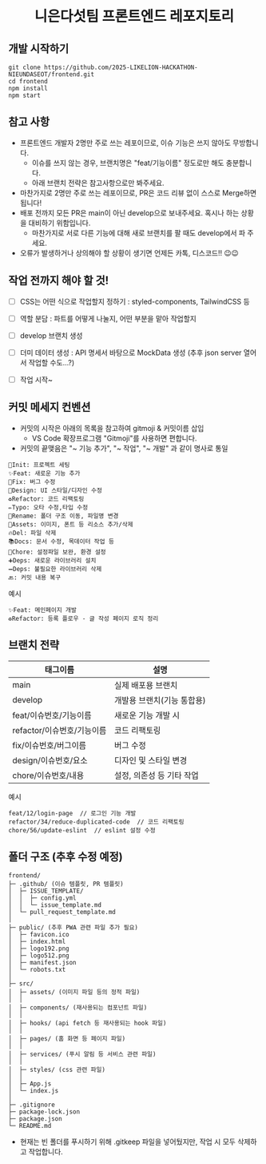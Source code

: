 # <div align="center">니은다섯팀 프론트엔드 레포지토리</div>


## 개발 시작하기
```
git clone https://github.com/2025-LIKELION-HACKATHON-NIEUNDASEOT/frontend.git
cd frontend
npm install
npm start
```


## 참고 사항
- 프론트엔드 개발자 2명만 주로 쓰는 레포이므로, 이슈 기능은 쓰지 않아도 무방합니다.
  - 이슈를 쓰지 않는 경우, 브랜치명은 "feat/기능이름" 정도로만 해도 충분합니다.
  - 아래 브랜치 전략은 참고사항으로만 봐주세요.
- 마찬가지로 2명만 주로 쓰는 레포이므로, PR은 코드 리뷰 없이 스스로 Merge하면 됩니다!
- 배포 전까지 모든 PR은 main이 아닌 develop으로 보내주세요. 혹시나 하는 상황을 대비하기 위함입니다.
  - 마찬가지로 서로 다른 기능에 대해 새로 브랜치를 팔 때도 develop에서 파 주세요.
- 오류가 발생하거나 상의해야 할 상황이 생기면 언제든 카톡, 디스코드!! 😉😉


## 작업 전까지 해야 할 것!
- [ ] CSS는 어떤 식으로 작업할지 정하기 : styled-components, TailwindCSS 등
- [ ] 역할 분담 : 파트를 어떻게 나눌지, 어떤 부분을 맡아 작업할지
- [ ] develop 브랜치 생성
- [ ] 더미 데이터 생성 : API 명세서 바탕으로 MockData 생성 (추후 json server 열어서 작업할 수도...?)
- [ ] 작업 시작~


## 커밋 메세지 컨벤션
- 커밋의 시작은 아래의 목록을 참고하여 gitmoji & 커밋이름 삽입
  - VS Code 확장프로그램 "Gitmoji"를 사용하면 편합니다.  
- 커밋의 끝맺음은 "~ 기능 추가", "~ 작업", "~ 개발" 과 같이 명사로 통일
```
🎉Init: 프로젝트 세팅
✨Feat: 새로운 기능 추가
🐛Fix: 버그 수정
🎨Design: UI 스타일/디자인 수정
♻️Refactor: 코드 리팩토링
✏️Typo: 오타 수정,타입 수정
🚚Rename: 폴더 구조 이동, 파일명 변경
🍱Assets: 이미지, 폰트 등 리소스 추가/삭제
🔥Del: 파일 삭제
📚Docs: 문서 수정, 목데이터 작업 등
🔧Chore: 설정파일 보완, 환경 설정
➕Deps: 새로운 라이브러리 설치
➖Deps: 불필요한 라이브러리 삭제
🔙: 커밋 내용 복구
```
예시
```
✨Feat: 메인페이지 개발
♻️Refactor: 등록 플로우 - 글 작성 페이지 로직 정리
```


## 브랜치 전략
|태그이름|설명|
|--------|-------|
|main|실제 배포용 브랜치|
|develop|개발용 브랜치(기능 통합용)|
|feat/이슈번호/기능이름|새로운 기능 개발 시|
|refactor/이슈번호/기능이름|코드 리팩토링|
|fix/이슈번호/버그이름|버그 수정|
|design/이슈번호/요소|디자인 및 스타일 변경|
|chore/이슈번호/내용|설정, 의존성 등 기타 작업|

예시
```
feat/12/login-page  // 로그인 기능 개발
refactor/34/reduce-duplicated-code  // 코드 리팩토링
chore/56/update-eslint  // eslint 설정 수정
```


## 폴더 구조 (추후 수정 예정)
```
frontend/
├─ .github/ (이슈 템플릿, PR 템플릿)
│  ├─ ISSUE_TEMPLATE/
│  │  ├─ config.yml
│  │  └─ issue_template.md
│  └─ pull_request_template.md
│                
├─ public/ (추후 PWA 관련 파일 추가 필요)               
│  ├─ favicon.ico     
│  ├─ index.html  
│  ├─ logo192.png
│  ├─ logo512.png
│  ├─ manifest.json
│  └─ robots.txt             
│
├─ src/
│  ├─ assets/ (이미지 파일 등의 정적 파일)            
│  │
│  ├─ components/ (재사용되는 컴포넌트 파일)       
│  │
│  ├─ hooks/ (api fetch 등 재사용되는 hook 파일)               
│  │
│  ├─ pages/ (홈 화면 등 페이지 파일)             
│  │
│  ├─ services/ (푸시 알림 등 서비스 관련 파일)         
│  │
│  ├─ styles/ (css 관련 파일)           
│  │
│  ├─ App.js            
│  └─ index.js          
│
├─ .gitignore
├─ package-lock.json                  
├─ package.json
└─ README.md
```
- 현재는 빈 폴더를 푸시하기 위해 .gitkeep 파일을 넣어뒀지만, 작업 시 모두 삭제하고 작업합니다.